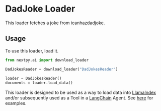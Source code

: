 # DadJoke Loader

This loader fetches a joke from icanhazdadjoke.

## Usage

To use this loader, load it.

```python
from nextpy.ai import download_loader

DadJokesReader = download_loader("DadJokesReader")

loader = DadJokesReader()
documents = loader.load_data()
```

This loader is designed to be used as a way to load data into [LlamaIndex](https://github.com/jerryjliu/gpt_index/tree/main/gpt_index) and/or subsequently used as a Tool in a [LangChain](https://github.com/hwchase17/langchain) Agent. See [here](https://github.com/emptycrown/llama-hub/tree/main) for examples.

